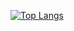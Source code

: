 [![Top Langs](https://github-readme-stats.vercel.app/api/top-langs/?username=Gonzalez-MSI&layout=compact&theme=gruvbox&langs_count=10&hide=html,css,makefile)](https://github.com/Gonzalez-MSI/github-readme-stats)


